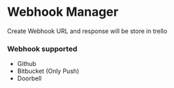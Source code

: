 # Webhook Manager

Create Webhook URL and response will be store in trello

### Webhook supported

* Github
* Bitbucket (Only Push)
* Doorbell
